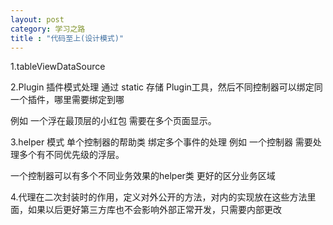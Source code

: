 ```yaml
---
layout: post
category: 学习之路
title : "代码至上(设计模式)"
---
```


1.tableViewDataSource



2.Plugin 插件模式处理  通过 static 存储 Plugin工具，然后不同控制器可以绑定同一个插件，哪里需要绑定到哪 

例如  一个浮在最顶层的小红包  需要在多个页面显示。

3.helper 模式  单个控制器的帮助类  绑定多个事件的处理 例如 一个控制器 需要处理多个有不同优先级的浮层。

一个控制器可以有多个不同业务效果的helper类 更好的区分业务区域



4.代理在二次封装时的作用，定义对外公开的方法，对内的实现放在这些方法里面，如果以后更好第三方库也不会影响外部正常开发，只需要内部更改